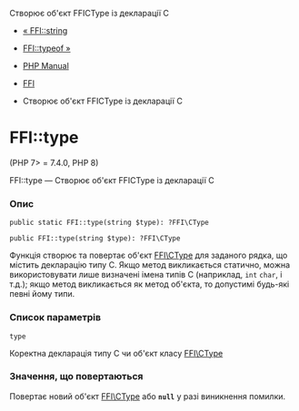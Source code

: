 Створює об'єкт FFICType із декларації С

-   [« FFI::string](ffi.string.html)
    
-   [FFI::typeof »](ffi.typeof.html)
    
-   [PHP Manual](index.html)
    
-   [FFI](class.ffi.html)
    
-   Створює об'єкт FFICType із декларації С
    

# FFI::type

(PHP 7> = 7.4.0, PHP 8)

FFI::type — Створює об'єкт FFICType із декларації С

### Опис

```methodsynopsis
public static FFI::type(string $type): ?FFI\CType
```

```methodsynopsis
public FFI::type(string $type): ?FFI\CType
```

Функція створює та повертає об'єкт [FFI\\CType](class.ffi-ctype.html) для заданого рядка, що містить декларацію типу С. Якщо метод викликається статично, можна використовувати лише визначені імена типів С (наприклад, `int` `char`, і т.д.); якщо метод викликається як метод об'єкта, то допустимі будь-які певні йому типи.

### Список параметрів

`type`

Коректна декларація типу С чи об'єкт класу [FFI\\CType](class.ffi-ctype.html)

### Значення, що повертаються

Повертає новий об'єкт [FFI\\CType](class.ffi-ctype.html) або **`null`** у разі виникнення помилки.
